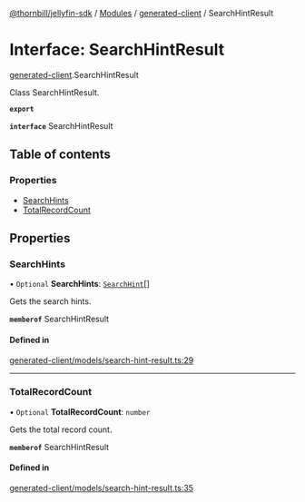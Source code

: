 [@thornbill/jellyfin-sdk](../README.md) / [Modules](../modules.md) / [generated-client](../modules/generated_client.md) / SearchHintResult

# Interface: SearchHintResult

[generated-client](../modules/generated_client.md).SearchHintResult

Class SearchHintResult.

**`export`**

**`interface`** SearchHintResult

## Table of contents

### Properties

- [SearchHints](generated_client.SearchHintResult.md#searchhints)
- [TotalRecordCount](generated_client.SearchHintResult.md#totalrecordcount)

## Properties

### SearchHints

• `Optional` **SearchHints**: [`SearchHint`](generated_client.SearchHint.md)[]

Gets the search hints.

**`memberof`** SearchHintResult

#### Defined in

[generated-client/models/search-hint-result.ts:29](https://github.com/jellyfin/jellyfin-sdk-typescript/blob/7402732/src/generated-client/models/search-hint-result.ts#L29)

___

### TotalRecordCount

• `Optional` **TotalRecordCount**: `number`

Gets the total record count.

**`memberof`** SearchHintResult

#### Defined in

[generated-client/models/search-hint-result.ts:35](https://github.com/jellyfin/jellyfin-sdk-typescript/blob/7402732/src/generated-client/models/search-hint-result.ts#L35)
